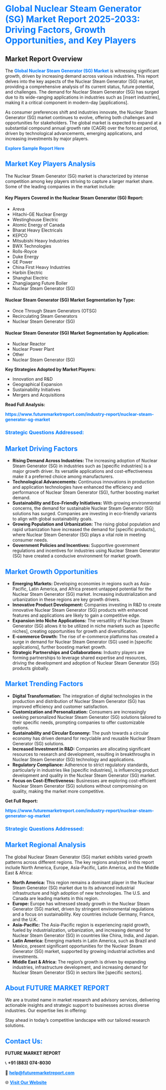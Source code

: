 <h1 style="color: #007BFF;">Global Nuclear Steam Generator (SG) Market Report 2025-2033: Driving Factors, Growth Opportunities, and Key Players</h1>

<section id="overview">
<h2>Market Report Overview</h2>
<p>The <a href="https://www.futuremarketreport.com/industry-report/nuclear-steam-generator-sg-market" style="color: #007BFF; text-decoration: none;"><strong>Global Nuclear Steam Generator (SG) Market</strong></a> is witnessing significant growth, driven by increasing demand across various industries. This report delves into the key aspects of the Nuclear Steam Generator (SG) market, providing a comprehensive analysis of its current status, future potential, and challenges. The demand for Nuclear Steam Generator (SG) has surged due to its wide-ranging applications in industries such as [insert industries], making it a critical component in modern-day [applications].</p>
<p>As consumer preferences shift and industries innovate, the Nuclear Steam Generator (SG) market continues to evolve, offering both challenges and opportunities for stakeholders. The global market is expected to expand at a substantial compound annual growth rate (CAGR) over the forecast period, driven by technological advancements, emerging applications, and increasing investments by major players.</p>
</section>

<section id="overview">
<p><a href="https://www.futuremarketreport.com/request-sample/reportId=106493" style="color: #007BFF; text-decoration: none;"><strong>Explore Sample Report Here</strong></a></p>
</section>

<section id="key-players">
<h2 style="color: #007BFF;">Market Key Players Analysis</h2>
<p>The Nuclear Steam Generator (SG) market is characterized by intense competition among key players striving to capture a larger market share. Some of the leading companies in the market include:</p>
<h4>Key Players Covered in the Nuclear Steam Generator (SG) Report:</h4>
<ul><li>Areva</li><li>Hitachi-GE Nuclear Energy</li><li>Westinghouse Electric</li><li>Atomic Energy of Canada</li><li>Bharat Heavy Electricals</li><li>KEPCO</li><li>Mitsubishi Heavy Industries</li><li>BWX Technologies</li><li>Rolls-Royce</li><li>Duke Energy</li><li>GE Power</li><li>China First Heavy Industries</li><li>Harbin Electric</li><li>Shanghai Electric</li><li>Zhangjiagang Future Boiler</li><li>Nuclear Steam Generator (SG)</li></ul>
<h4>Nuclear Steam Generator (SG) Market Segmentation by Type:</h4>
<ul><li>Once Through Steam Generators (OTSG)</li><li>Recirculating Steam Generators</li><li>Nuclear Steam Generator (SG)</li></ul>

<h4>Nuclear Steam Generator (SG) Market Segmentation by Application:</h4>
<ul><li>Nuclear Reactor</li><li>Nuclear Power Plant</li><li>Other</li><li>Nuclear Steam Generator (SG)</li></ul>
<p><strong>Key Strategies Adopted by Market Players:</strong></p>
<ul>
<li>Innovation and R&D</li>
<li>Geographical Expansion</li>
<li>Sustainability Initiatives</li>
<li>Mergers and Acquisitions</li>
</ul>
</section>

<section>
<p><strong>Read Full Analysis: </strong></p><a href="https://www.futuremarketreport.com/industry-report/nuclear-steam-generator-sg-market" style="color: #007BFF; text-decoration: none;"><strong>https://www.futuremarketreport.com/industry-report/nuclear-steam-generator-sg-market</strong></a>
<h3 style="color: #007BFF;">Strategic Questions Addressed:</h3>
</section>

<section id="driving-factors">
<h2 style="color: #007BFF;">Market Driving Factors</h2>
<ul>
<li><strong>Rising Demand Across Industries:</strong> The increasing adoption of Nuclear Steam Generator (SG) in industries such as [specific industries] is a major growth driver. Its versatile applications and cost-effectiveness make it a preferred choice among manufacturers.</li>
<li><strong>Technological Advancements:</strong> Continuous innovations in production and application technologies have enhanced the efficiency and performance of Nuclear Steam Generator (SG), further boosting market demand.</li>
<li><strong>Sustainability and Eco-Friendly Initiatives:</strong> With growing environmental concerns, the demand for sustainable Nuclear Steam Generator (SG) solutions has surged. Companies are investing in eco-friendly variants to align with global sustainability goals.</li>
<li><strong>Growing Population and Urbanization:</strong> The rising global population and rapid urbanization have increased the demand for [specific products], where Nuclear Steam Generator (SG) plays a vital role in meeting consumer needs.</li>
<li><strong>Government Policies and Incentives:</strong> Supportive government regulations and incentives for industries using Nuclear Steam Generator (SG) have created a conducive environment for market growth.</li>
</ul>
</section>

<section id="growth-opportunities">
<h2 style="color: #007BFF;">Market Growth Opportunities</h2>
<ul>
<li><strong>Emerging Markets:</strong> Developing economies in regions such as Asia-Pacific, Latin America, and Africa present untapped potential for the Nuclear Steam Generator (SG) market. Increasing industrialization and urbanization in these regions are key growth drivers.</li>
<li><strong>Innovative Product Development:</strong> Companies investing in R&D to create innovative Nuclear Steam Generator (SG) products with enhanced features and applications are likely to gain a competitive edge.</li>
<li><strong>Expansion into Niche Applications:</strong> The versatility of Nuclear Steam Generator (SG) allows it to be utilized in niche markets such as [specific niches], creating opportunities for growth and diversification.</li>
<li><strong>E-commerce Growth:</strong> The rise of e-commerce platforms has created a surge in demand for Nuclear Steam Generator (SG) used in [specific applications], further boosting market growth.</li>
<li><strong>Strategic Partnerships and Collaborations:</strong> Industry players are forming partnerships to leverage shared expertise and resources, driving the development and adoption of Nuclear Steam Generator (SG) products globally.</li>
</ul>
</section>

<section id="trending-factors">
<h2 style="color: #007BFF;">Market Trending Factors</h2>
<ul>
<li><strong>Digital Transformation:</strong> The integration of digital technologies in the production and distribution of Nuclear Steam Generator (SG) has improved efficiency and customer satisfaction.</li>
<li><strong>Customization and Personalization:</strong> Consumers are increasingly seeking personalized Nuclear Steam Generator (SG) solutions tailored to their specific needs, prompting companies to offer customizable options.</li>
<li><strong>Sustainability and Circular Economy:</strong> The push towards a circular economy has driven demand for recyclable and reusable Nuclear Steam Generator (SG) solutions.</li>
<li><strong>Increased Investment in R&D:</strong> Companies are allocating significant resources to research and development, resulting in breakthroughs in Nuclear Steam Generator (SG) technology and applications.</li>
<li><strong>Regulatory Compliance:</strong> Adherence to strict regulatory standards, particularly in industries like [specific industries], is influencing product development and quality in the Nuclear Steam Generator (SG) market.</li>
<li><strong>Focus on Cost-Effectiveness:</strong> Businesses are exploring cost-efficient Nuclear Steam Generator (SG) solutions without compromising on quality, making the market more competitive.</li>
</ul>
</section>

<section>
<p><strong>Get Full Report: </strong></p><a href="https://www.futuremarketreport.com/industry-report/nuclear-steam-generator-sg-market" style="color: #007BFF; text-decoration: none;"><strong>https://www.futuremarketreport.com/industry-report/nuclear-steam-generator-sg-market</strong></a>
<h3 style="color: #007BFF;">Strategic Questions Addressed:</h3>
</section>


<section id="regional-analysis">
<h2 style="color: #007BFF;">Market Regional Analysis</h2>
<p>The global Nuclear Steam Generator (SG) market exhibits varied growth patterns across different regions. The key regions analyzed in this report include North America, Europe, Asia-Pacific, Latin America, and the Middle East & Africa:</p>
<ul>
<li><strong>North America:</strong> This region remains a dominant player in the Nuclear Steam Generator (SG) market due to its advanced industrial infrastructure and high adoption of new technologies. The U.S. and Canada are leading markets in this region.</li>
<li><strong>Europe:</strong> Europe has witnessed steady growth in the Nuclear Steam Generator (SG) market, driven by stringent environmental regulations and a focus on sustainability. Key countries include Germany, France, and the U.K.</li>
<li><strong>Asia-Pacific:</strong> The Asia-Pacific region is experiencing rapid growth, fueled by industrialization, urbanization, and increasing demand for Nuclear Steam Generator (SG) in countries like China, India, and Japan.</li>
<li><strong>Latin America:</strong> Emerging markets in Latin America, such as Brazil and Mexico, present significant opportunities for the Nuclear Steam Generator (SG) market, supported by growing industrial activities and investments.</li>
<li><strong>Middle East & Africa:</strong> The region’s growth is driven by expanding industries, infrastructure development, and increasing demand for Nuclear Steam Generator (SG) in sectors like [specific sectors].</li>
</ul>
</section>

<footer>
<h2 style="color: #007BFF;">About FUTURE MARKET REPORT</h2>
<p>We are a trusted name in market research and advisory services, delivering actionable insights and strategic support to businesses across diverse industries. Our expertise lies in offering:</p>

<p>Stay ahead in today’s competitive landscape with our tailored research solutions.</p>

<h2 style="color: #007BFF;">Contact Us:</h2>
<p><strong>FUTURE MARKET REPORT</strong></p>
<p>📞 <strong>+91 (883) 074-8030</strong></p>
<p>📧 <strong><a href="mailto:help@futuremarketreport.com" style="color: #007BFF;">help@futuremarketreport.com</a></strong></p>
<p>🌐 <strong><a href="https://www.futuremarketreport.com/" style="color: #007BFF;">Visit Our Website</a></strong></p>
</footer>